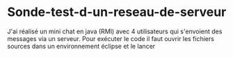 # Sonde-test-d-un-reseau-de-serveur
J'ai réalisé un mini chat en java (RMI) avec 4 utilisateurs qui s'envoient  des messages via un serveur. Pour exécuter le code il faut ouvrir les fichiers sources dans un environnement éclipse et le lancer
